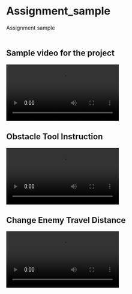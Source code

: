 # Assignment_sample
Assignment sample<br><br>

## Sample video for the project <br>
<video controls src="https://raw.githubusercontent.com/Realinspirer/Assignment_sample/main/Sample_video.mp4" title="Sample video"></video><br>


## Obstacle Tool Instruction <br>
<video controls src="https://raw.githubusercontent.com/Realinspirer/Assignment_sample/main/tool_tutorial.mp4" title="Obstacle Tool Tutorial"></video><br>


## Change Enemy Travel Distance <br>
<video controls src="https://raw.githubusercontent.com/Realinspirer/Assignment_sample/main/change_enemy_distance.mp4" title="Obstacle Tool Tutorial"></video><br>